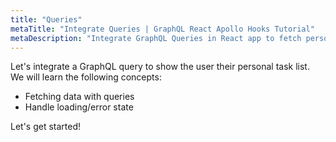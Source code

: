 ```yaml
---
title: "Queries"
metaTitle: "Integrate Queries | GraphQL React Apollo Hooks Tutorial"
metaDescription: "Integrate GraphQL Queries in React app to fetch personal todo data and handle loading or error state."
---
```


Let's integrate a GraphQL query to show the user their personal task list.
We will learn the following concepts:

- Fetching data with queries
- Handle loading/error state

Let's get started!
